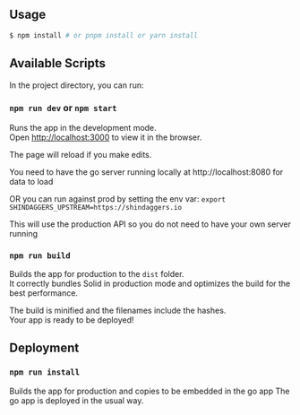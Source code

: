 ## Usage

```bash
$ npm install # or pnpm install or yarn install
```

## Available Scripts

In the project directory, you can run:

### `npm run dev` or `npm start`

Runs the app in the development mode.<br>
Open [http://localhost:3000](http://localhost:3000) to view it in the browser.

The page will reload if you make edits.<br>

You need to have the go server running locally at http://localhost:8080 for data to load

OR you can run against prod by setting the env var: `export SHINDAGGERS_UPSTREAM=https://shindaggers.io`

This will use the production API so you do not need to have your own server running

### `npm run build`

Builds the app for production to the `dist` folder.<br>
It correctly bundles Solid in production mode and optimizes the build for the best performance.

The build is minified and the filenames include the hashes.<br>
Your app is ready to be deployed!

## Deployment

### `npm run install`

Builds the app for production and copies to be embedded in the go app
The go app is deployed in the usual way.
